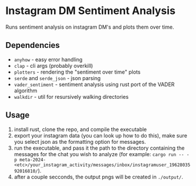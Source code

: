 # Instagram DM Sentiment Analysis

Runs sentiment analysis on instagram DM's and plots them over time.

## Dependencies

- `anyhow` - easy error handling
- `clap` - cli args (probably overkill)
- `plotters` - rendering the "sentiment over time" plots
- `serde` and `serde_json` - json parsing
- `vader_sentiment` - sentiment analysis using rust port of the VADER algorithm
- `walkdir` - util for resursively walking directories

## Usage

1. install rust, clone the repo, and compile the executable
2. export your instagram data (you can look up how to do this), make sure you select json as the formatting option for messages.
3. run the executable, and pass it the path to the directory containing the messages for the chat you wish to analyze (for example: `cargo run -- -p meta-2024-<etc>/your_instagram_activity/messages/inbox/instagramuser_1962803592016810/`).
4. after a couple secconds, the output pngs will be created in `./output/`.
